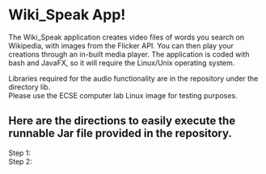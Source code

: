 # Wiki_Speak App!
The Wiki_Speak application creates video files of words you search on Wikipedia, with images from the Flicker API. You can then play your creations through an in-built media player. The application is coded with bash and JavaFX, so it will require the Linux/Unix operating system.   

Libraries required for the audio functionality are in the repository under the directory lib.  
Please use the ECSE computer lab Linux image for testing purposes.  

## Here are the directions to easily execute the runnable Jar file provided in the repository.
Step 1:  
Step 2:  
